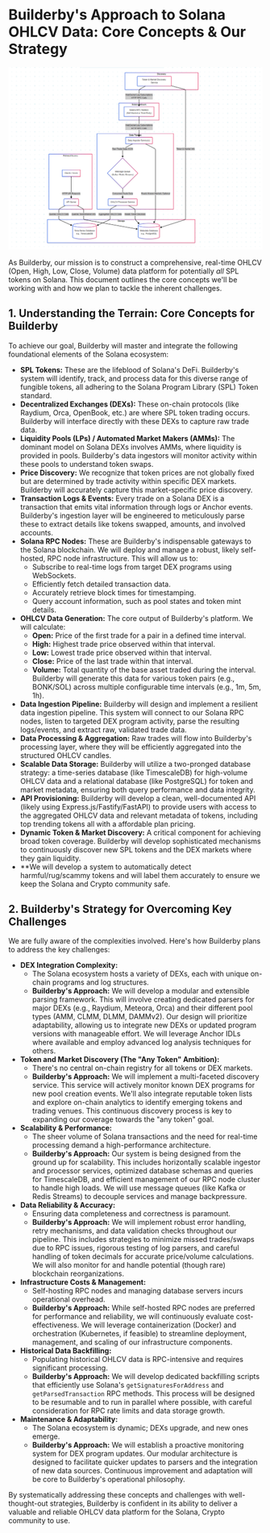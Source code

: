 # Builderby's Approach to Solana OHLCV Data: Core Concepts & Our Strategy

![OHLCV Infrastructure Flowchart](https://github.com/mflanagan1041/solohlcvdata/raw/main/public/images/ohlcvinfraflowchart.png)

As Builderby, our mission is to construct a comprehensive, real-time OHLCV (Open, High, Low, Close, Volume) data platform for potentially *all* SPL tokens on Solana. This document outlines the core concepts we'll be working with and how we plan to tackle the inherent challenges.

## 1. Understanding the Terrain: Core Concepts for Builderby

To achieve our goal, Builderby will master and integrate the following foundational elements of the Solana ecosystem:

*   **SPL Tokens:** These are the lifeblood of Solana's DeFi. Builderby's system will identify, track, and process data for this diverse range of fungible tokens, all adhering to the Solana Program Library (SPL) Token standard.
*   **Decentralized Exchanges (DEXs):** These on-chain protocols (like Raydium, Orca, OpenBook, etc.) are where SPL token trading occurs. Builderby will interface directly with these DEXs to capture raw trade data.
*   **Liquidity Pools (LPs) / Automated Market Makers (AMMs):** The dominant model on Solana DEXs involves AMMs, where liquidity is provided in pools. Builderby's data ingestors will monitor activity within these pools to understand token swaps.
*   **Price Discovery:** We recognize that token prices are not globally fixed but are determined by trade activity within specific DEX markets. Builderby will accurately capture this market-specific price discovery.
*   **Transaction Logs & Events:** Every trade on a Solana DEX is a transaction that emits vital information through logs or Anchor events. Builderby's ingestion layer will be engineered to meticulously parse these to extract details like tokens swapped, amounts, and involved accounts.
*   **Solana RPC Nodes:** These are Builderby's indispensable gateways to the Solana blockchain. We will deploy and manage a robust, likely self-hosted, RPC node infrastructure. This will allow us to:
    *   Subscribe to real-time logs from target DEX programs using WebSockets.
    *   Efficiently fetch detailed transaction data.
    *   Accurately retrieve block times for timestamping.
    *   Query account information, such as pool states and token mint details.
*   **OHLCV Data Generation:** The core output of Builderby's platform. We will calculate:
    *   **Open:** Price of the first trade for a pair in a defined time interval.
    *   **High:** Highest trade price observed within that interval.
    *   **Low:** Lowest trade price observed within that interval.
    *   **Close:** Price of the last trade within that interval.
    *   **Volume:** Total quantity of the base asset traded during the interval.
    Builderby will generate this data for various token pairs (e.g., BONK/SOL) across multiple configurable time intervals (e.g., 1m, 5m, 1h).
*   **Data Ingestion Pipeline:** Builderby will design and implement a resilient data ingestion pipeline. This system will connect to our Solana RPC nodes, listen to targeted DEX program activity, parse the resulting logs/events, and extract raw, validated trade data.
*   **Data Processing & Aggregation:** Raw trades will flow into Builderby's processing layer, where they will be efficiently aggregated into the structured OHLCV candles.
*   **Scalable Data Storage:** Builderby will utilize a two-pronged database strategy: a time-series database (like TimescaleDB) for high-volume OHLCV data and a relational database (like PostgreSQL) for token and market metadata, ensuring both query performance and data integrity.
*   **API Provisioning:** Builderby will develop a clean, well-documented API (likely using Express.js/Fastify/FastAPI) to provide users with access to the aggregated OHLCV data and relevant metadata of tokens, including top trending tokens all with a affordable plan pricing.
*   **Dynamic Token & Market Discovery:** A critical component for achieving broad token coverage. Builderby will develop sophisticated mechanisms to continuously discover new SPL tokens and the DEX markets where they gain liquidity.
*   **We will develop a system to automatically detect harmful/rug/scammy tokens and will label them accurately to ensure we keep the Solana and Crypto community safe.

## 2. Builderby's Strategy for Overcoming Key Challenges

We are fully aware of the complexities involved. Here's how Builderby plans to address the key challenges:

*   **DEX Integration Complexity:**
    *   The Solana ecosystem hosts a variety of DEXs, each with unique on-chain programs and log structures.
    *   **Builderby's Approach:** We will develop a modular and extensible parsing framework. This will involve creating dedicated parsers for major DEXs (e.g., Raydium, Meteora, Orca) and their different pool types (AMM, CLMM, DLMM, DAMMv2). Our design will prioritize adaptability, allowing us to integrate new DEXs or updated program versions with manageable effort. We will leverage Anchor IDLs where available and employ advanced log analysis techniques for others.
*   **Token and Market Discovery (The "Any Token" Ambition):**
    *   There's no central on-chain registry for all tokens or DEX markets.
    *   **Builderby's Approach:** We will implement a multi-faceted discovery service. This service will actively monitor known DEX programs for new pool creation events. We'll also integrate reputable token lists and explore on-chain analytics to identify emerging tokens and trading venues. This continuous discovery process is key to expanding our coverage towards the "any token" goal.
*   **Scalability & Performance:**
    *   The sheer volume of Solana transactions and the need for real-time processing demand a high-performance architecture.
    *   **Builderby's Approach:** Our system is being designed from the ground up for scalability. This includes horizontally scalable ingestor and processor services, optimized database schemas and queries for TimescaleDB, and efficient management of our RPC node cluster to handle high loads. We will use message queues (like Kafka or Redis Streams) to decouple services and manage backpressure.
*   **Data Reliability & Accuracy:**
    *   Ensuring data completeness and correctness is paramount.
    *   **Builderby's Approach:** We will implement robust error handling, retry mechanisms, and data validation checks throughout our pipeline. This includes strategies to minimize missed trades/swaps due to RPC issues, rigorous testing of log parsers, and careful handling of token decimals for accurate price/volume calculations. We will also monitor for and handle potential (though rare) blockchain reorganizations.
*   **Infrastructure Costs & Management:**
    *   Self-hosting RPC nodes and managing database servers incurs operational overhead.
    *   **Builderby's Approach:** While self-hosted RPC nodes are preferred for performance and reliability, we will continuously evaluate cost-effectiveness. We will leverage containerization (Docker) and orchestration (Kubernetes, if feasible) to streamline deployment, management, and scaling of our infrastructure components.
*   **Historical Data Backfilling:**
    *   Populating historical OHLCV data is RPC-intensive and requires significant processing.
    *   **Builderby's Approach:** We will develop dedicated backfilling scripts that efficiently use Solana's `getSignaturesForAddress` and `getParsedTransaction` RPC methods. This process will be designed to be resumable and to run in parallel where possible, with careful consideration for RPC rate limits and data storage growth.
*   **Maintenance & Adaptability:**
    *   The Solana ecosystem is dynamic; DEXs upgrade, and new ones emerge.
    *   **Builderby's Approach:** We will establish a proactive monitoring system for DEX program updates. Our modular architecture is designed to facilitate quicker updates to parsers and the integration of new data sources. Continuous improvement and adaptation will be core to Builderby's operational philosophy.

By systematically addressing these concepts and challenges with well-thought-out strategies, Builderby is confident in its ability to deliver a valuable and reliable OHLCV data platform for the Solana, Crypto community to use.
